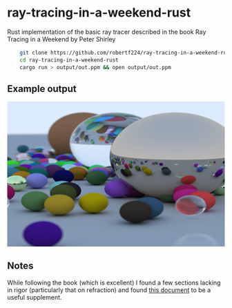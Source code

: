 # ray-tracing-in-a-weekend-rust
Rust implementation of the basic ray tracer described in the book Ray Tracing in a Weekend by Peter Shirley

```bash
    git clone https://github.com/robertf224/ray-tracing-in-a-weekend-rust.git
    cd ray-tracing-in-a-weekend-rust
    cargo run > output/out.ppm && open output/out.ppm
```

## Example output
![Example](https://raw.githubusercontent.com/robertf224/ray-tracing-in-a-weekend-rust/master/assets/example.png)

## Notes
While following the book (which is excellent) I found a few sections lacking in rigor (particularly that on refraction) and found [this document](https://graphics.stanford.edu/courses/cs148-10-summer/docs/2006--degreve--reflection_refraction.pdf) to be a useful supplement.